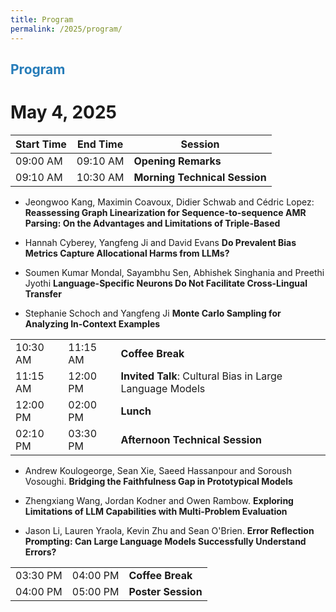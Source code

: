 ```yaml
---
title: Program
permalink: /2025/program/
---
```


## <span style="color:#267CB9"> Program </span>

# May 4, 2025

| Start Time | End Time | Session |
|------------|----------|---------|
| 09:00 AM | 09:10 AM | **Opening Remarks** |
| 09:10 AM | 10:30 AM | **Morning Technical Session** |

- Jeongwoo Kang, Maximin Coavoux, Didier Schwab and Cédric Lopez:
**Reassessing Graph Linearization for Sequence-to-sequence AMR Parsing: On the Advantages and Limitations of Triple-Based**

- Hannah Cyberey, Yangfeng Ji and David Evans
**Do Prevalent Bias Metrics Capture Allocational Harms from LLMs?**

- Soumen Kumar Mondal, Sayambhu Sen, Abhishek Singhania and Preethi Jyothi
**Language-Specific Neurons Do Not Facilitate Cross-Lingual Transfer**

- Stephanie Schoch and Yangfeng Ji
**Monte Carlo Sampling for Analyzing In-Context Examples**

|  |  |  |
|------------|----------|---------|
| 10:30 AM | 11:15 AM | **Coffee Break** |
| 11:15 AM | 12:00 PM | **Invited Talk**: Cultural Bias in Large Language Models |
| 12:00 PM | 02:00 PM | **Lunch** |
| 02:10 PM | 03:30 PM | **Afternoon Technical Session** |

- Andrew Koulogeorge, Sean Xie, Saeed Hassanpour and Soroush Vosoughi.
**Bridging the Faithfulness Gap in Prototypical Models**

- Zhengxiang Wang, Jordan Kodner and Owen Rambow.
**Exploring Limitations of LLM Capabilities with Multi-Problem Evaluation**

- Jason Li, Lauren Yraola, Kevin Zhu and Sean O'Brien.
**Error Reflection Prompting: Can Large Language Models Successfully Understand Errors?**


| | | |
|---|---|---|
| 03:30 PM | 04:00 PM | **Coffee Break** |
| 04:00 PM | 05:00 PM | **Poster Session** |